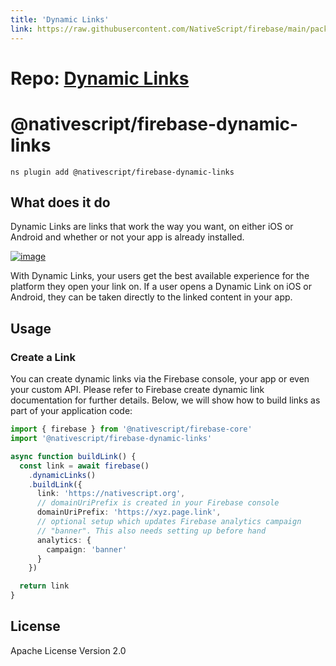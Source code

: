 ```yaml
---
title: 'Dynamic Links'
link: https://raw.githubusercontent.com/NativeScript/firebase/main/packages/firebase-dynamic-links/README.md
---
```


# Repo: [Dynamic Links](https://github.com/NativeScript/firebase/tree/main/packages/firebase-dynamic-links)

# @nativescript/firebase-dynamic-links

```cli
ns plugin add @nativescript/firebase-dynamic-links
```

## What does it do

Dynamic Links are links that work the way you want, on either iOS or Android and whether or not your app is already installed.

[![image](https://img.youtube.com/vi/LvY1JMcrPF8/hqdefault.jpg)](https://www.youtube.com/watch?v=LvY1JMcrPF8)

With Dynamic Links, your users get the best available experience for the platform they open your link on. If a user opens a Dynamic Link on iOS or Android, they can be taken directly to the linked content in your app.

## Usage

### Create a Link

You can create dynamic links via the Firebase console, your app or even your custom API. Please refer to Firebase create dynamic link documentation for further details. Below, we will show how to build links as part of your application code:

```ts
import { firebase } from '@nativescript/firebase-core'
import '@nativescript/firebase-dynamic-links'

async function buildLink() {
  const link = await firebase()
    .dynamicLinks()
    .buildLink({
      link: 'https://nativescript.org',
      // domainUriPrefix is created in your Firebase console
      domainUriPrefix: 'https://xyz.page.link',
      // optional setup which updates Firebase analytics campaign
      // "banner". This also needs setting up before hand
      analytics: {
        campaign: 'banner'
      }
    })

  return link
}
```

## License

Apache License Version 2.0
